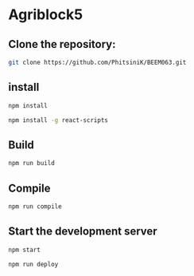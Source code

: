 # Agriblock5


## Clone the repository:

```bash
git clone https://github.com/PhitsiniK/BEEM063.git
```


## install

```sh
npm install
```

```sh
npm install -g react-scripts
```


## Build

```sh
npm run build
```


## Compile

```sh
npm run compile
```


## Start the development server

```sh
npm start
```
```sh
npm run deploy
```
 
 
